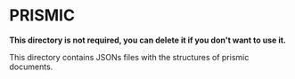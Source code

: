# PRISMIC

**This directory is not required, you can delete it if you don't want to use it.**

This directory contains JSONs files with the structures of prismic documents.
